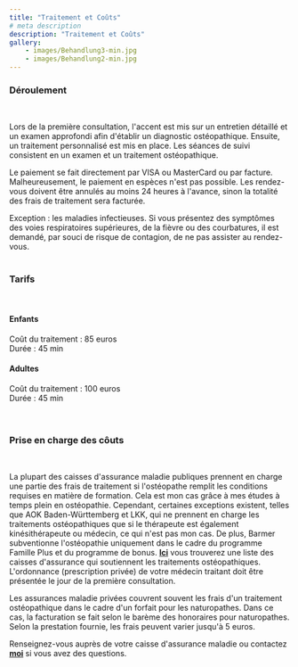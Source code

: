 ```yaml
---
title: "Traitement et Coûts"
# meta description
description: "Traitement et Coûts"
gallery: 
    - images/Behandlung3-min.jpg
    - images/Behandlung2-min.jpg
---  
```


### Déroulement
<br>

Lors de la première consultation, l'accent est mis sur un entretien détaillé et un examen approfondi afin d'établir un diagnostic ostéopathique. Ensuite, un traitement personnalisé est mis en place.
Les séances de suivi consistent en un examen et un traitement ostéopathique.

Le paiement se fait directement par VISA ou MasterCard ou par facture. Malheureusement, le paiement en espèces n'est pas possible.
Les rendez-vous doivent être annulés au moins 24 heures à l'avance, sinon la totalité des frais de traitement sera facturée.

Exception : les maladies infectieuses. Si vous présentez des symptômes des voies respiratoires supérieures, de la fièvre ou des courbatures, il est demandé, par souci de risque de contagion, de ne pas assister au rendez-vous.
<br>
<br>

### Tarifs
<br>

#### Enfants <br>
Coût du traitement : 85 euros <br>
Durée : 45 min
<br>

#### Adultes <br>
Coût du traitement : 100 euros <br>
Durée : 45 min <br>
<br>
<br>

### Prise en charge des côuts
<br>

La plupart des caisses d'assurance maladie publiques prennent en charge une partie des frais de traitement si l'ostéopathe remplit les conditions requises en matière de formation. Cela est mon cas grâce à mes études à temps plein en ostéopathie. Cependant, certaines exceptions existent, telles que AOK Baden-Württemberg et LKK, qui ne prennent en charge les traitements ostéopathiques que si le thérapeute est également kinésithérapeute ou médecin, ce qui n'est pas mon cas. De plus, Barmer subventionne l'ostéopathie uniquement dans le cadre du programme Famille Plus et du programme de bonus. **[Ici](https://www.krankenkassen.de/gesetzliche-krankenkassen/leistungen-gesetzliche-krankenkassen/alternative-heilmethoden/osteopathie)** vous trouverez une liste des caisses d'assurance qui soutiennent les traitements ostéopathiques. L'ordonnance (prescription privée) de votre médecin traitant doit être présentée le jour de la première consultation.

Les assurances maladie privées couvrent souvent les frais d'un traitement ostéopathique dans le cadre d'un forfait pour les naturopathes. Dans ce cas, la facturation se fait selon le barème des honoraires pour naturopathes. Selon la prestation fournie, les frais peuvent varier jusqu'à 5 euros.

Renseignez-vous auprès de votre caisse d'assurance maladie ou contactez **[moi](https://www.osteopathiekammhoff.de/kontakt/ "Contact")** si vous avez des questions.
